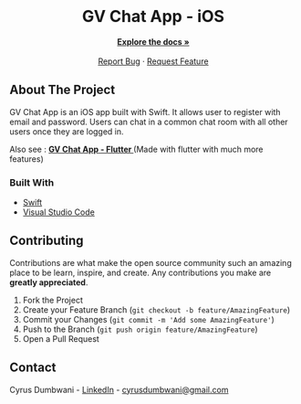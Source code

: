 <br />
<p align="center">

  <h1 align="center">GV Chat App - iOS</h1>

  <p align="center">
    <a href="https://github.com/dcyrus/Chat-App"><strong>Explore the docs »</strong></a>
    <br />
    <br />
    <a href="https://github.com/dcyrus/Chat-App/issues">Report Bug</a>
    ·
    <a href="https://github.com/dcyrus/Chat-App/issues">Request Feature</a>
  </p>
</p>




<!-- ABOUT THE PROJECT -->
## About The Project

GV Chat App is an iOS app built with Swift. It allows user to register with email and password. Users can chat in a common chat room with all other users once they are logged in.

Also see : <a href="https://github.com/dcyrus/GV-Chat"><strong>GV Chat App - Flutter </strong></a> (Made with flutter with much more features)



### Built With

* [Swift](https://www.swift.org)
* [Visual Studio Code](https://developer.apple.com/xcode/)


<!-- CONTRIBUTING -->
## Contributing

Contributions are what make the open source community such an amazing place to be learn, inspire, and create. Any contributions you make are **greatly appreciated**.

1. Fork the Project
2. Create your Feature Branch (`git checkout -b feature/AmazingFeature`)
3. Commit your Changes (`git commit -m 'Add some AmazingFeature'`)
4. Push to the Branch (`git push origin feature/AmazingFeature`)
5. Open a Pull Request


<!-- CONTACT -->
## Contact

Cyrus Dumbwani - [LinkedIn](https://www.linkedin.com/in/cyrusdumbwani/) - cyrusdumbwani@gmail.com



<!-- MARKDOWN LINKS & IMAGES -->
<!-- https://www.markdownguide.org/basic-syntax/#reference-style-links -->
[contributors-shield]: https://img.shields.io/github/contributors/othneildrew/Best-README-Template.svg?style=for-the-badge
[contributors-url]: https://github.com/othneildrew/Best-README-Template/graphs/contributors
[forks-shield]: https://img.shields.io/github/forks/othneildrew/Best-README-Template.svg?style=for-the-badge
[forks-url]: https://github.com/othneildrew/Best-README-Template/network/members
[stars-shield]: https://img.shields.io/github/stars/othneildrew/Best-README-Template.svg?style=for-the-badge
[stars-url]: https://github.com/othneildrew/Best-README-Template/stargazers
[issues-shield]: https://img.shields.io/github/issues/othneildrew/Best-README-Template.svg?style=for-the-badge
[issues-url]: https://github.com/othneildrew/Best-README-Template/issues
[license-shield]: https://img.shields.io/github/license/othneildrew/Best-README-Template.svg?style=for-the-badge
[license-url]: https://github.com/othneildrew/Best-README-Template/blob/master/LICENSE.txt
[linkedin-shield]: https://img.shields.io/badge/-LinkedIn-black.svg?style=for-the-badge&logo=linkedin&colorB=555
[linkedin-url]: https://linkedin.com/in/othneildrew

